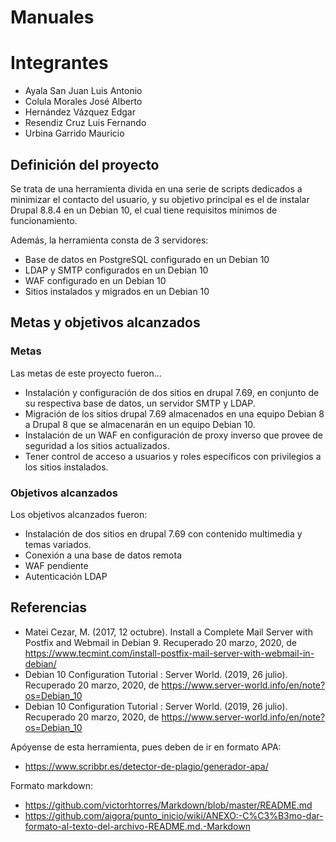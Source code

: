 # Manuales

# Integrantes

- Ayala San Juan Luis Antonio
- Colula Morales José Alberto
- Hernández Vázquez Edgar
- Resendiz Cruz Luis Fernando
- Urbina Garrido Mauricio

## Definición del proyecto

Se trata de una herramienta divida en una serie de scripts dedicados a minimizar el contacto del usuario, y su objetivo principal es el de instalar Drupal 8.8.4 en un Debian 10, el cual tiene requisitos mínimos de funcionamiento.

Además, la herramienta consta de 3 servidores: 
- Base de datos en PostgreSQL configurado en un Debian 10
- LDAP y SMTP configurados en un Debian 10
- WAF configurado en un Debian 10
- Sitios instalados y migrados en un Debian 10

## Metas y objetivos alcanzados

### Metas

Las metas de este proyecto fueron...

- Instalación y configuración de dos sitios en drupal 7.69, en conjunto de su respectiva base de datos, un servidor SMTP y LDAP.
- Migración de los sitios drupal 7.69 almacenados en una equipo Debian 8 a Drupal 8 que se almacenarán en un equipo Debian 10.
- Instalación de un WAF en configuración de proxy inverso que provee de seguridad a los sitios actualizados.
- Tener control de acceso a usuarios y roles específicos con privilegios a los sitios instalados.

### Objetivos alcanzados

Los objetivos alcanzados fueron:
- Instalación de dos sitios en drupal 7.69 con contenido multimedia y temas variados.
- Conexión a una base de datos remota
- WAF pendiente
- Autenticación LDAP

## Referencias

- Matei Cezar, M. (2017, 12 octubre). Install a Complete Mail Server with Postfix and Webmail in Debian 9. Recuperado 20 marzo, 2020, de https://www.tecmint.com/install-postfix-mail-server-with-webmail-in-debian/
- Debian 10 Configuration Tutorial : Server World. (2019, 26 julio). Recuperado 20 marzo, 2020, de https://www.server-world.info/en/note?os=Debian_10
- Debian 10 Configuration Tutorial : Server World. (2019, 26 julio). Recuperado 20 marzo, 2020, de https://www.server-world.info/en/note?os=Debian_10



Apóyense de esta herramienta, pues deben de ir en formato APA: 
- https://www.scribbr.es/detector-de-plagio/generador-apa/

Formato markdown:
- https://github.com/victorhtorres/Markdown/blob/master/README.md
- https://github.com/aigora/punto_inicio/wiki/ANEXO:-C%C3%B3mo-dar-formato-al-texto-del-archivo-README.md.-Markdown